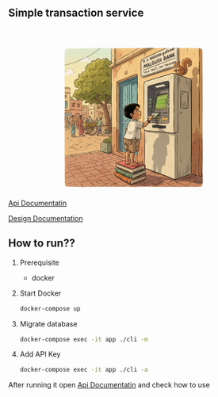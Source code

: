 ## Simple transaction service

<br/>
<p align="center">
<img width="300" height="" alt="Image" src="./transaction.png" align="center"/>
</p>

[Api Documentatin](./API-Documentation.md)

[Design Documentation](DESIGN.md)

## How to run??

1. Prerequisite
   - docker

2. Start Docker

   ```bash
   docker-compose up
   ```

3. Migrate database

   ```bash
   docker-compose exec -it app ./cli -m
   ```

4. Add API Key

   ```bash
   docker-compose exec -it app ./cli -a
   ```

After running it open [Api Documentatin](./API-Documentation.md) and check how to use
